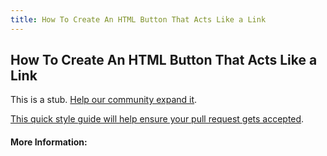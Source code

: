 ```yaml
---
title: How To Create An HTML Button That Acts Like a Link
---
```

## How To Create An HTML Button That Acts Like a Link

This is a stub. [Help our community expand it](https://github.com/freecodecamp/guides/tree/master/src/pages/articles/html/how-to-create-an-html-button-that-acts-like-a-link/index.md).

[This quick style guide will help ensure your pull request gets accepted](https://github.com/freecodecamp/guides/blob/master/README.md).

<!-- The article goes here, in GitHub-flavored Markdown. Feel free to add YouTube videos, images, and CodePen/JSBin embeds  -->

#### More Information:
<!-- Please add any articles you think might be helpful to read before writing the article -->


